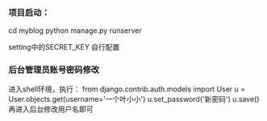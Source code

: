 ### 项目启动：
cd myblog
python manage.py runserver

setting中的SECRET_KEY 自行配置

### 后台管理员账号密码修改
进入shell环境，执行：
from django.contrib.auth.models import User
u = User.objects.get(username='一个叶小小')
u.set_password('新密码')
u.save()
再进入后台修改用户名即可
